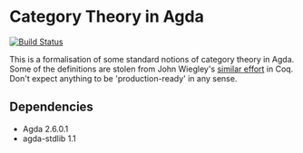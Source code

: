 # Category Theory in Agda

[![Build Status](https://travis-ci.org/JLimperg/cats.svg?branch=master)](https://travis-ci.org/JLimperg/cats)

This is a formalisation of some standard notions of category theory in Agda.
Some of the definitions are stolen from John Wiegley's
[similar effort](https://github.com/jwiegley/category-theory) in Coq. Don't
expect anything to be 'production-ready' in any sense.

## Dependencies

- Agda 2.6.0.1
- agda-stdlib 1.1
